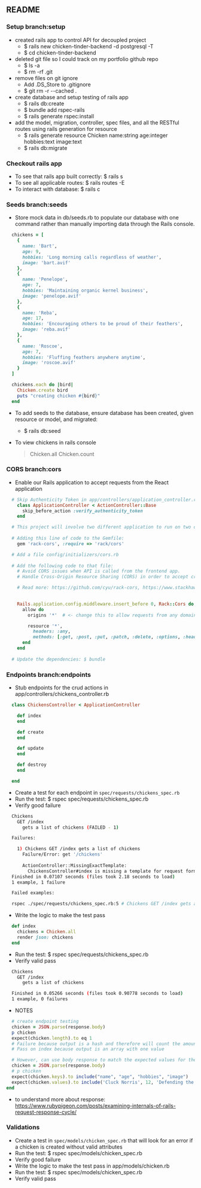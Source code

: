 ## README

### Setup branch:setup
- created rails app to control API for decoupled project
  - $ rails new chicken-tinder-backend -d postgresql -T
  - $ cd chicken-tinder-backend
- deleted git file so I could track on my portfolio github repo
  - $ ls -a
  - $ rm -rf .git
- remove files on git ignore
  - Add .DS_Store to .gitignore
  - $ git rm -r --cached .
- create database and setup testing of rails app
  - $ rails db:create
  - $ bundle add rspec-rails
  - $ rails generate rspec:install
- add the model, migration, controller, spec files, and all the RESTful routes using rails generation for resource
  - $ rails generate resource Chicken name:string age:integer hobbies:text image:text
  - $ rails db:migrate

### Checkout rails app
- To see that rails app built correctly: $ rails s
- To see all applicable routes: $ rails routes -E
- To interact with database: $ rails c

### Seeds branch:seeds
- Store mock data in db/seeds.rb to populate our database with one command rather than manually importing data through the Rails console.
```ruby
  chickens = [
    {
      name: 'Bart',
      age: 9,
      hobbies: 'Long morning calls regardless of weather',
      image: 'bart.avif'
    },
    {
      name: 'Penelope',
      age: 7,
      hobbies: 'Maintaining organic kernel business',
      image: 'penelope.avif'
    },
    {
      name: 'Reba',
      age: 17,
      hobbies: 'Encouraging others to be proud of their feathers',
      image: 'reba.avif'
    },
    {
      name: 'Roscoe',
      age: 7,
      hobbies: 'Fluffing feathers anywhere anytime',
      image: 'roscoe.avif'
    }
  ]

  chickens.each do |bird|
    Chicken.create bird
    puts "creating chicken #{bird}"
  end
```

- To add seeds to the database, ensure database has been created, given resource or model, and migrated: 
  - $ rails db:seed

- To view chickens in rails console
  > Chicken.all
  > Chicken.count


### CORS branch:cors
- Enable our Rails application to accept requests from the React application
```ruby
  # Skip Authenticity Token in app/controllers/application_controller.rb
    class ApplicationController < ActionController::Base
      skip_before_action :verify_authenticity_token
    end

  # This project will involve two different application to run on two different servers. Allow the Rails app to accept requests from any outside domain using Cross-Origin Resource Sharing (CORS). 
  
  # Adding this line of code to the Gemfile:
    gem 'rack-cors', :require => 'rack/cors'

  # Add a file config/initializers/cors.rb 
  
  # Add the following code to that file:
    # Avoid CORS issues when API is called from the frontend app.
    # Handle Cross-Origin Resource Sharing (CORS) in order to accept cross-origin AJAX requests.

    # Read more: https://github.com/cyu/rack-cors, https://www.stackhawk.com/blog/rails-cors-guide/
    

    Rails.application.config.middleware.insert_before 0, Rack::Cors do
      allow do
        origins '*'  # <- change this to allow requests from any domain while in development.

        resource '*',
          headers: :any,
          methods: [:get, :post, :put, :patch, :delete, :options, :head]
      end
    end
    
  # Update the dependencies: $ bundle
```

### Endpoints branch:endpoints
- Stub endpoints for the crud actions in app/controllers/chickens_controller.rb
```ruby
  class ChickensController < ApplicationController

    def index
    end

    def create
    end

    def update
    end

    def destroy
    end

  end
```
- Create a test for each endpoint in `spec/requests/chickens_spec.rb`
- Run the test: $ rspec spec/requests/chickens_spec.rb
- Verify good failure
```bash
  Chickens
    GET /index
      gets a list of chickens (FAILED - 1)

  Failures:

    1) Chickens GET /index gets a list of chickens
      Failure/Error: get '/chickens'
      
      ActionController::MissingExactTemplate:
        ChickensController#index is missing a template for request formats: text/html
  Finished in 0.07107 seconds (files took 2.18 seconds to load)
  1 example, 1 failure

  Failed examples:

  rspec ./spec/requests/chickens_spec.rb:5 # Chickens GET /index gets a list of chickens
```
- Write the logic to make the test pass
```ruby
  def index
    chickens = Chicken.all
    render json: chickens
  end
```
- Run the test: $ rspec spec/requests/chickens_spec.rb
- Verify valid pass
```bash
  Chickens
    GET /index
      gets a list of chickens

  Finished in 0.05266 seconds (files took 0.90778 seconds to load)
  1 example, 0 failures
```

- NOTES
```ruby
  # create endpoint testing
  chicken = JSON.parse(response.body)
  p chicken
  expect(chicken.length).to eq 1
  # Failure because output is a hash and therefore will count the amount of key:value pairs
  # Pass on index because output is an array with one value

  # However, can use body response to match the expected values for the new chicken
  chicken = JSON.parse(response.body)
  # p chicken
  expect(chicken.keys).to include("name", "age", "hobbies", "image")
  expect(chicken.values).to include('Cluck Norris', 12, 'Defending the chicken coop', 'cluck.avif')
end
```

  - to understand more about response: https://www.rubypigeon.com/posts/examining-internals-of-rails-request-response-cycle/

### Validations
- Create a test in `spec/models/chicken_spec.rb` that will look for an error if a chicken is created without valid attributes
- Run the test: $ rspec spec/models/chicken_spec.rb
- Verify good failure
- Write the logic to make the test pass in app/models/chicken.rb
- Run the test: $ rspec spec/models/chicken_spec.rb
- Verify valid pass



